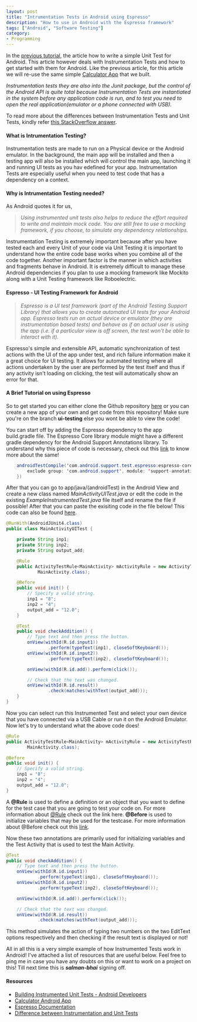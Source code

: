 ```yaml
---
layout: post
title: "Intrumentation Tests in Android using Espresso"
description: "How to use in Android with the Espresso framework"
tags: ["Android", "Software Testing"]
category:
- Programming
---
```


In the [previous tutorial](/blog/unit-testing-android/), the article how to write a simple Unit Test for Android. This article however deals with Instrumentation Tests and how to get started with them for Android. Like the previous article, for this article we will re-use the same simple [Calculator App](https://github.com/salman-bhai/Calculator-Demo-App/tree/ui-testing) that we built. 

<em>Instrumentation tests they are also into the Junit package, but the control of the Android API is quite total because Instrumentation Tests are instantiated in the system before any application code is run, and to test you need to open the real application(emulator or a phone connected with USB).</em>

To read more about the differences between Instrumentation Tests and Unit Tests, kindly refer [this StackOverflow answer](https://stackoverflow.com/questions/30393629/difference-between-android-instrumentation-test-and-unit-test-in-android-studio).

#### What is Intrumentation Testing?

Instrumentation tests are made to run on a Physical device or the Android emulator. In the background, the main app will be installed and then a testing app will also be installed which will control the main app, launching it and running UI tests as you hav edefined for your app. Instrumentation Tests are especially useful when you need to test code that has a dependency on a context.

#### Why is Intrumentation Testing needed?

As Android quotes it for us,
<blockquote>
<em>Using instrumented unit tests also helps to reduce the effort required to write and maintain mock code. You are still free to use a mocking framework, if you choose, to simulate any dependency relationships.</em>
</blockquote>

Instrumentation Testing is extremely important because after you have tested each and every Unit of your code via Unit Testing it is important to understand how the entire code base works when you combine all of the code together. Another important factor is the manner in which activities and fragments behave in Android. It is extremely difficult to manage these Android dependencies if you plan to use a mocking framework like Mockito along with a Unit Testing framework like Roboelectric.  

#### Espresso - UI Testing Framework for Android

<blockquote>
<em>Espresso is a UI test framework (part of the Android Testing Support Library) that allows you to create automated UI tests for your Android app. Espresso tests run on actual device or emulator (they are instrumentation based tests) and behave as if an actual user is using the app (i.e. if a particular view is off screen, the test won't be able to interact with it).</em>
</blockquote>

Espresso's simple and extensible API, automatic synchronization of test actions with the UI of the app under test, and rich failure information make it a great choice for UI testing. It allows for automated testing where all actions undertaken by the user are performed by the test itself and thus if any activity isn't loading on clicking, the test will automatically show an error for that. 

#### A Brief Tutorial on using Espresso

So to get started you can either clone the Github repository [here](https://github.com/salman-bhai/Calculator-Demo-App/tree/ui-testing) or you can create a new app of your own and get code from this repository! Make sure you're on the branch <b>ui-testing</b> else you wont be able to view the code!

You can start off by adding the Espresso dependency to the app build.gradle file. The Espresso Core library module might have a different gradle dependency for the Android Support Annotations library. To understand why this piece of code is necessary, check out this [link](https://stackoverflow.com/questions/33317555/conflict-with-dependency-com-android-supportsupport-annotations-resolved-ver) to know more about the same!

```java
    androidTestCompile('com.android.support.test.espresso:espresso-core:2.2.2', {
        exclude group: 'com.android.support', module: 'support-annotations'
    })
```

After that you can go to app/java/<project-name>(androidTest) in the Android View and create a new class named <em>MainActivityUITest.java</em> or edit the code in the existing <em>ExampleInstrumentedTest.java</em> file itself and rename the file if possible! After that you can paste the exisiting code in the file below! This code can also be found [here](https://github.com/salman-bhai/Calculator-Demo-App/blob/ui-testing/app/src/androidTest/java/com/example/salman/calculatordemoapp/MainActivityUITest.java).

```java
@RunWith(AndroidJUnit4.class)
public class MainActivityUITest {

    private String inp1;
    private String inp2;
    private String output_add;

    @Rule
    public ActivityTestRule<MainActivity> mActivityRule = new ActivityTestRule<>(
            MainActivity.class);

    @Before
    public void init() {
        // Specify a valid string.
        inp1 = "8";
        inp2 = "4";
        output_add = "12.0";
    }

    @Test
    public void checkAddition() {
        // Type text and then press the button.
        onView(withId(R.id.input1))
                .perform(typeText(inp1), closeSoftKeyboard());
        onView(withId(R.id.input2))
                .perform(typeText(inp2), closeSoftKeyboard());

        onView(withId(R.id.add)).perform(click());

        // Check that the text was changed.
        onView(withId(R.id.result))
                .check(matches(withText(output_add)));
    }
}
```

Now you can select run this Instrumented Test and select your own device that you have connected via a USB Cable or run it on the Android Emulator. Now let's try to understand what the above code does!

```java
@Rule
public ActivityTestRule<MainActivity> mActivityRule = new ActivityTestRule<>(
        MainActivity.class);

@Before
public void init() {
    // Specify a valid string.
    inp1 = "8";
    inp2 = "4";
    output_add = "12.0";
}
```
A <b>@Rule</b> is used to define a definition or an object that you want to define for the test case that you are going to test your code on. For more information about [@Rule](http://junit.org/junit4/javadoc/4.12/org/junit/Rule.html) check out the link here. <b>@Before</b> is used to initialize variables that may be used for the testcase. For more information about @Before check out this [link](http://junit.sourceforge.net/javadoc/org/junit/Before.html).

Now these two annotations are primarily used for initializing variables and the Test Activity that is used to test the Main Activity.    

```java
@Test
public void checkAddition() {
    // Type text and then press the button.
    onView(withId(R.id.input1))
            .perform(typeText(inp1), closeSoftKeyboard());
    onView(withId(R.id.input2))
            .perform(typeText(inp2), closeSoftKeyboard());

    onView(withId(R.id.add)).perform(click());

    // Check that the text was changed.
    onView(withId(R.id.result))
            .check(matches(withText(output_add)));
```

This method simulates the action of typing two numbers on the two EditText options respectively and then checking if the result text is displayed or not!

All in all this is a very simple example of how Instrumented Tests work in Android! I've attached a list of resources that are useful below. Feel free to ping me in case you have any doubts on this or want to work on a project on this! Till next time this is <b><em>salman-bhai</em></b> signing off. 

#### Resources

* [Building Instrumented Unit Tests - Android Developers](https://developer.android.com/training/testing/unit-testing/instrumented-unit-tests.html)
* [Calculator Android App](https://github.com/salman-bhai/Calculator-Demo-App/tree/ui-testing)
* [Espresso Documentation](https://google.github.io/android-testing-support-library/docs/espresso/setup/index.html)
* [Difference between Instrumentation and Unit Tests](https://stackoverflow.com/questions/30393629/difference-between-android-instrumentation-test-and-unit-test-in-android-studio) 